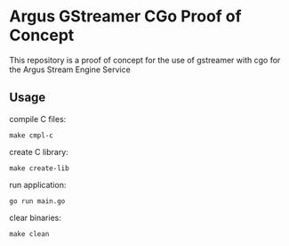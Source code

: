 # Argus GStreamer CGo Proof of Concept

This repository is a proof of concept for the use of gstreamer with cgo for the Argus Stream Engine Service

## Usage 

compile C files:
```
make cmpl-c
```

create C library:
```
make create-lib
```

run application: 
```
go run main.go
```

clear binaries:
```
make clean
```
